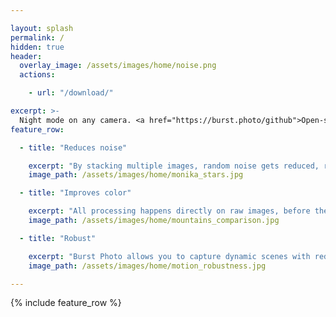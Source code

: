 ```yaml
---

layout: splash
permalink: /
hidden: true
header:
  overlay_image: /assets/images/home/noise.png
  actions:

    - url: "/download/"

excerpt: >-
  Night mode on any camera. <a href="https://burst.photo/github">Open-source</a>.
feature_row:

  - title: "Reduces noise"

    excerpt: "By stacking multiple images, random noise gets reduced, resulting in a cleaner output image. This can reveal detail that is not visible in any of the individual images."
    image_path: /assets/images/home/monika_stars.jpg

  - title: "Improves color"

    excerpt: "All processing happens directly on raw images, before they are demosaiced. This mitigates the magenta / green tint present in high-ISO images."
    image_path: /assets/images/home/mountains_comparison.jpg

  - title: "Robust"

    excerpt: "Burst Photo allows you to capture dynamic scenes with reduced noise and motion blur. Image taken from Google's [HDR+ dataset](https://hdrplusdata.org/dataset.html) licensed under [CC BY-SA](https://creativecommons.org/licenses/by-sa/4.0/)."
    image_path: /assets/images/home/motion_robustness.jpg

---
```


{% include feature_row %}
